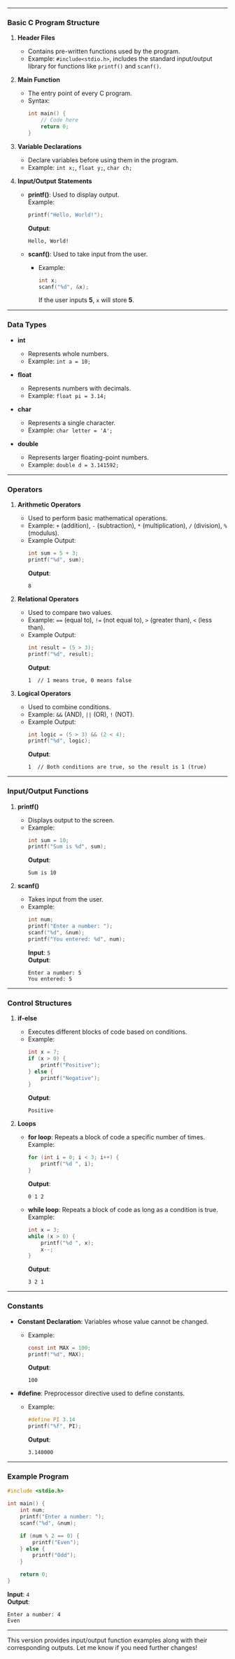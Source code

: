 
---

### **Basic C Program Structure**

1. **Header Files**  
   - Contains pre-written functions used by the program.  
   - Example: `#include<stdio.h>`, includes the standard input/output library for functions like `printf()` and `scanf()`.

2. **Main Function**  
   - The entry point of every C program.  
   - Syntax:  
     ```c
     int main() {
         // Code here
         return 0;
     }
     ```

3. **Variable Declarations**  
   - Declare variables before using them in the program.  
   - Example: `int x;`, `float y;`, `char ch;`

4. **Input/Output Statements**  
   - **printf()**: Used to display output.  
      Example:  
       ```c
       printf("Hello, World!");
       ```
       **Output**:  
       ```
       Hello, World!
       ```
   
   - **scanf()**: Used to take input from the user.  
     - Example:  
       ```c
       int x;
       scanf("%d", &x);
       ```
       If the user inputs **5**, `x` will store **5**.

---

### **Data Types**

- **int**  
  - Represents whole numbers.  
  - Example: `int a = 10;`

- **float**  
  - Represents numbers with decimals.  
  - Example: `float pi = 3.14;`

- **char**  
  - Represents a single character.  
  - Example: `char letter = 'A';`

- **double**  
  - Represents larger floating-point numbers.  
  - Example: `double d = 3.141592;`

---

### **Operators**

1. **Arithmetic Operators**  
   - Used to perform basic mathematical operations.  
   - Example: `+` (addition), `-` (subtraction), `*` (multiplication), `/` (division), `%` (modulus).  
   - Example Output:  
     ```c
     int sum = 5 + 3;
     printf("%d", sum);
     ```
     **Output**:  
     ```
     8
     ```

2. **Relational Operators**  
   - Used to compare two values.  
   - Example: `==` (equal to), `!=` (not equal to), `>` (greater than), `<` (less than).  
   - Example Output:  
     ```c
     int result = (5 > 3);
     printf("%d", result);
     ```
     **Output**:  
     ```
     1  // 1 means true, 0 means false
     ```

3. **Logical Operators**  
   - Used to combine conditions.  
   - Example: `&&` (AND), `||` (OR), `!` (NOT).  
   - Example Output:  
     ```c
     int logic = (5 > 3) && (2 < 4);
     printf("%d", logic);
     ```
     **Output**:  
     ```
     1  // Both conditions are true, so the result is 1 (true)
     ```

---

### **Input/Output Functions**

1. **printf()**  
   - Displays output to the screen.  
   - Example:  
     ```c
     int sum = 10;
     printf("Sum is %d", sum);
     ```
     **Output**:  
     ```
     Sum is 10
     ```

2. **scanf()**  
   - Takes input from the user.  
   - Example:  
     ```c
     int num;
     printf("Enter a number: ");
     scanf("%d", &num);
     printf("You entered: %d", num);
     ```
     **Input**: `5`  
     **Output**:  
     ```
     Enter a number: 5
     You entered: 5
     ```

---

### **Control Structures**

1. **if-else**  
   - Executes different blocks of code based on conditions.  
   - Example:  
     ```c
     int x = 7;
     if (x > 0) {
         printf("Positive");
     } else {
         printf("Negative");
     }
     ```
     **Output**:  
     ```
     Positive
     ```

2. **Loops**  
   - **for loop**: Repeats a block of code a specific number of times.  
     Example:  
     ```c
     for (int i = 0; i < 3; i++) {
         printf("%d ", i);
     }
     ```
     **Output**:  
     ```
     0 1 2
     ```

   - **while loop**: Repeats a block of code as long as a condition is true.  
     Example:  
     ```c
     int x = 3;
     while (x > 0) {
         printf("%d ", x);
         x--;
     }
     ```
     **Output**:  
     ```
     3 2 1
     ```

---

### **Constants**

- **Constant Declaration**: Variables whose value cannot be changed.  
  - Example:  
    ```c
    const int MAX = 100;
    printf("%d", MAX);
    ```
    **Output**:  
    ```
    100
    ```

- **#define**: Preprocessor directive used to define constants.  
  - Example:  
    ```c
    #define PI 3.14
    printf("%f", PI);
    ```
    **Output**:  
    ```
    3.140000
    ```

---

### **Example Program**

```c
#include <stdio.h>

int main() {
    int num;
    printf("Enter a number: ");
    scanf("%d", &num);

    if (num % 2 == 0) {
        printf("Even");
    } else {
        printf("Odd");
    }

    return 0;
}
```

**Input**: `4`  
**Output**:  
```
Enter a number: 4
Even
```

---

This version provides input/output function examples along with their corresponding outputs. Let me know if you need further changes!